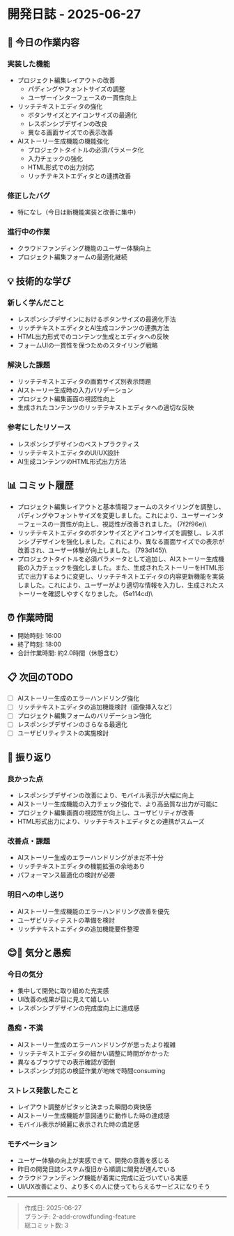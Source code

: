 # 開発日誌 - 2025-06-27

## 📝 今日の作業内容

### 実装した機能
- プロジェクト編集レイアウトの改善
  - パディングやフォントサイズの調整
  - ユーザーインターフェースの一貫性向上
- リッチテキストエディタの強化
  - ボタンサイズとアイコンサイズの最適化
  - レスポンシブデザインの改良
  - 異なる画面サイズでの表示改善
- AIストーリー生成機能の機能強化
  - プロジェクトタイトルの必須パラメータ化
  - 入力チェックの強化
  - HTML形式での出力対応
  - リッチテキストエディタとの連携改善

### 修正したバグ
- 特になし（今日は新機能実装と改善に集中）

### 進行中の作業
- クラウドファンディング機能のユーザー体験向上
- プロジェクト編集フォームの最適化継続

## 💡 技術的な学び

### 新しく学んだこと
- レスポンシブデザインにおけるボタンサイズの最適化手法
- リッチテキストエディタとAI生成コンテンツの連携方法
- HTML出力形式でのコンテンツ生成とエディタへの反映
- フォームUIの一貫性を保つためのスタイリング戦略

### 解決した課題
- リッチテキストエディタの画面サイズ別表示問題
- AIストーリー生成時の入力バリデーション
- プロジェクト編集画面の視認性向上
- 生成されたコンテンツのリッチテキストエディタへの適切な反映

### 参考にしたリソース
- レスポンシブデザインのベストプラクティス
- リッチテキストエディタのUI/UX設計
- AI生成コンテンツのHTML形式出力方法

## 📊 コミット履歴
- プロジェクト編集レイアウトと基本情報フォームのスタイリングを調整し、パディングやフォントサイズを変更しました。これにより、ユーザーインターフェースの一貫性が向上し、視認性が改善されました。 (7f2f96e)\
- リッチテキストエディタのボタンサイズとアイコンサイズを調整し、レスポンシブデザインを強化しました。これにより、異なる画面サイズでの表示が改善され、ユーザー体験が向上しました。 (793d145)\
- プロジェクトタイトルを必須パラメータとして追加し、AIストーリー生成機能の入力チェックを強化しました。また、生成されたストーリーをHTML形式で出力するように変更し、リッチテキストエディタの内容更新機能を実装しました。これにより、ユーザーがより適切な情報を入力し、生成されたストーリーを確認しやすくなりました。 (5e114cd)\

## ⏰ 作業時間
- 開始時刻: 16:00
- 終了時刻: 18:00
- 合計作業時間: 約2.0時間（休憩含む）

## 📋 次回のTODO
- [ ] AIストーリー生成のエラーハンドリング強化
- [ ] リッチテキストエディタの追加機能検討（画像挿入など）
- [ ] プロジェクト編集フォームのバリデーション強化
- [ ] レスポンシブデザインのさらなる最適化
- [ ] ユーザビリティテストの実施検討

## 🤔 振り返り

### 良かった点
- レスポンシブデザインの改善により、モバイル表示が大幅に向上
- AIストーリー生成機能の入力チェック強化で、より高品質な出力が可能に
- プロジェクト編集画面の視認性が向上し、ユーザビリティが改善
- HTML形式出力により、リッチテキストエディタとの連携がスムーズ

### 改善点・課題
- AIストーリー生成のエラーハンドリングがまだ不十分
- リッチテキストエディタの機能拡張の余地あり
- パフォーマンス最適化の検討が必要

### 明日への申し送り
- AIストーリー生成機能のエラーハンドリング改善を優先
- ユーザビリティテストの準備を検討
- リッチテキストエディタの追加機能要件整理

## 😊😤 気分と愚痴

### 今日の気分
- 集中して開発に取り組めた充実感
- UI改善の成果が目に見えて嬉しい
- レスポンシブデザインの完成度向上に達成感

### 愚痴・不満
- AIストーリー生成のエラーハンドリングが思ったより複雑
- リッチテキストエディタの細かい調整に時間がかかった
- 異なるブラウザでの表示確認が面倒
- レスポンシブ対応の検証作業が地味で時間consuming

### ストレス発散したこと
- レイアウト調整がピタッと決まった瞬間の爽快感
- AIストーリー生成機能が意図通りに動作した時の達成感
- モバイル表示が綺麗に表示された時の満足感

### モチベーション
- ユーザー体験の向上が実感できて、開発の意義を感じる
- 昨日の開発日誌システム復旧から順調に開発が進んでいる
- クラウドファンディング機能が着実に完成に近づいている実感
- UI/UX改善により、より多くの人に使ってもらえるサービスになりそう

---
> 作成日: 2025-06-27  
> ブランチ: 2-add-crowdfunding-feature  
> 総コミット数: 3 